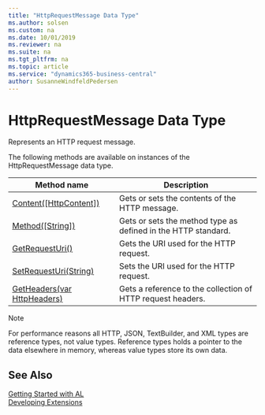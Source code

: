 ```yaml
---
title: "HttpRequestMessage Data Type"
ms.author: solsen
ms.custom: na
ms.date: 10/01/2019
ms.reviewer: na
ms.suite: na
ms.tgt_pltfrm: na
ms.topic: article
ms.service: "dynamics365-business-central"
author: SusanneWindfeldPedersen
---
```

[//]: # (START>DO_NOT_EDIT)
[//]: # (IMPORTANT:Do not edit any of the content between here and the END>DO_NOT_EDIT.)
[//]: # (Any modifications should be made in the .xml files in the ModernDev repo.)
# HttpRequestMessage Data Type
Represents an HTTP request message.



The following methods are available on instances of the HttpRequestMessage data type.

|Method name|Description|
|-----------|-----------|
|[Content([HttpContent])](httprequestmessage-content-method.md)|Gets or sets the contents of the HTTP message.|
|[Method([String])](httprequestmessage-method-method.md)|Gets or sets the method type as defined in the HTTP standard.|
|[GetRequestUri()](httprequestmessage-getrequesturi-method.md)|Gets the URI used for the HTTP request.|
|[SetRequestUri(String)](httprequestmessage-setrequesturi-method.md)|Sets the URI used for the HTTP request.|
|[GetHeaders(var HttpHeaders)](httprequestmessage-getheaders-method.md)|Gets a reference to the collection of HTTP request headers.|

[//]: # (IMPORTANT: END>DO_NOT_EDIT)

> [!NOTE]  
> For performance reasons all HTTP, JSON, TextBuilder, and XML types are reference types, not value types. Reference types holds a pointer to the data elsewhere in memory, whereas value types store its own data. 

## See Also
[Getting Started with AL](../../devenv-get-started.md)  
[Developing Extensions](../../devenv-dev-overview.md)  